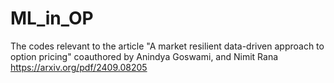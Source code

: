# ML_in_OP
The codes relevant to the article "A market resilient data-driven approach to option pricing" coauthored by Anindya Goswami, and Nimit Rana https://arxiv.org/pdf/2409.08205
